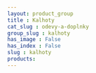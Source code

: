 ```yaml
---
layout: product_group
title : Kalhoty
cat_slug : odevy-a-doplnky
group_slug : kalhoty
has_image : False
has_index : False
slug : kalhoty
products:
---
```


